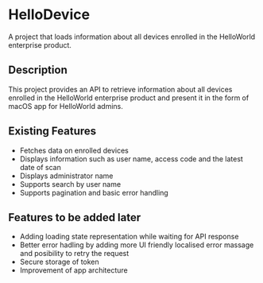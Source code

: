 # HelloDevice
A project that loads information about all devices enrolled in the HelloWorld enterprise product.

## Description

This project provides an API to retrieve information about all devices enrolled in the HelloWorld enterprise product and present it in the form of macOS app for HelloWorld admins.

## Existing Features

- Fetches data on enrolled devices
- Displays information such as user name, access code and the latest date of scan
- Displays administrator name
- Supports search by user name
- Supports pagination and basic error handling

## Features to be added later
- Adding loading state representation while waiting for API response
- Better error hadling by adding more UI friendly localised error massage and posibility to retry the request 
- Secure storage of token
- Improvement of app architecture
